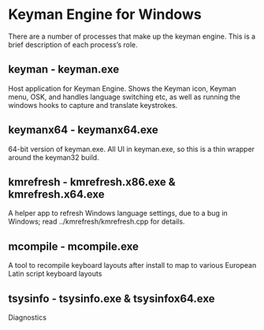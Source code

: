 # Keyman Engine for Windows

There are a number of processes that make up the keyman engine. This is a brief description of each process’s role.

## keyman - keyman.exe

Host application for Keyman Engine. Shows the Keyman icon, Keyman menu, OSK, and handles language switching etc, as well as running the windows hooks to capture and translate keystrokes.

## keymanx64 - keymanx64.exe

64-bit version of keyman.exe. All UI in keyman.exe, so this is a thin wrapper around the keyman32 build.

## kmrefresh - kmrefresh.x86.exe & kmrefresh.x64.exe

A helper app to refresh Windows language settings, due to a bug in Windows; read ../kmrefresh/kmrefresh.cpp for details.

## mcompile - mcompile.exe

A tool to recompile keyboard layouts after install to map to various European Latin script keyboard layouts

## tsysinfo - tsysinfo.exe & tsysinfox64.exe

Diagnostics

